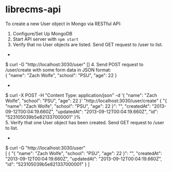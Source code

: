 # librecms-api
To create a new User object in Mongo via RESTful API:

1.  Configure/Set Up MongoDB
2.  Start API server with ``npm start``
3.  Verify that no User objects are listed. Send GET request to /user to list.
* <pre>
$ curl -G "http://localhost:3030/user"
[]
</pre>
4.  Send POST request to /user/create with some form data in JSON format:   
{ "name": "Zach Wolfe", "school": "PSU", "age": 22 }
  * <pre>
$ curl -X POST -H "Content Type: application/json" -d '{ "name": "Zach Wolfe", "school": "PSU", "age": 22 }' "http://localhost:3030/user/create"
{
  "{ \"name\": \"Zach Wolfe\", \"school\": \"PSU\", \"age\": 22 }": "",
    "createdAt": "2013-09-12T00:04:19.660Z",
    "updatedAt": "2013-09-12T00:04:19.660Z",
    "id": "523105039b5e821337000001"
}%     
</pre>
5.  Verify that one User object has been created. Send GET request to /user to list.
  * <pre>
$ curl -G "http://localhost:3030/user"                                                                                                          
[
{
  "{ \"name\": \"Zach Wolfe\", \"school\": \"PSU\", \"age\": 22 }": "",
    "createdAt": "2013-09-12T00:04:19.660Z",
    "updatedAt": "2013-09-12T00:04:19.660Z",
    "id": "523105039b5e821337000001"
}
]
</pre>
